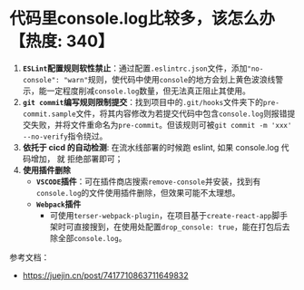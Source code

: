 # 代码里console.log比较多，该怎么办【热度: 340】

1. **`ESLint`配置规则软性禁止**：通过配置`.eslintrc.json`文件，添加`"no-console": "warn"`规则，使代码中使用`console`的地方会划上黄色波浪线警示，能一定程度削减`console.log`数量，但无法真正阻止其使用。
2. **`git commit`编写规则限制提交**：找到项目中的`.git/hooks`文件夹下的`pre-commit.sample`文件，将其内容修改为若提交代码中包含`console.log`则报错提交失败，并将文件重命名为`pre-commit`。但该规则可被`git commit -m 'xxx' --no-verify`指令绕过。
3. **依托于 cicd 的自动检测**: 在流水线部署的时候跑 eslint, 如果 console.log 代码增加， 就 拒绝部署即可；
4. **使用插件删除**
   - **`VSCODE`插件**：可在插件商店搜索`remove-console`并安装，找到有`console.log`的文件使用插件删除，但效果可能不太理想。
   - **`Webpack`插件**
     - 可使用`terser-webpack-plugin`，在项目基于`create-react-app`脚手架时可直接搜到，在使用处配置`drop_console: true`，能在打包后去除全部`console.log`。

参考文档：

- https://juejin.cn/post/7417710863711649832